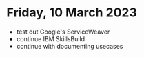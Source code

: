 # Friday, 10 March 2023

- test out Google's ServiceWeaver
- continue IBM SkillsBuild
- continue with documenting usecases
